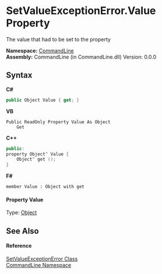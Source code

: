 # SetValueExceptionError.Value Property 
 

The value that had to be set to the property

**Namespace:**&nbsp;<a href="N_CommandLine">CommandLine</a><br />**Assembly:**&nbsp;CommandLine (in CommandLine.dll) Version: 0.0.0

## Syntax

**C#**<br />
``` C#
public Object Value { get; }
```

**VB**<br />
``` VB
Public ReadOnly Property Value As Object
	Get
```

**C++**<br />
``` C++
public:
property Object^ Value {
	Object^ get ();
}
```

**F#**<br />
``` F#
member Value : Object with get

```


#### Property Value
Type: <a href="https://docs.microsoft.com/dotnet/api/system.object" target="_blank">Object</a>

## See Also


#### Reference
<a href="T_CommandLine_SetValueExceptionError">SetValueExceptionError Class</a><br /><a href="N_CommandLine">CommandLine Namespace</a><br />